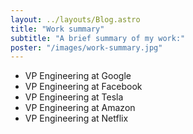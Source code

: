 ```yaml
---
layout: ../layouts/Blog.astro
title: "Work summary"
subtitle: "A brief summary of my work:"
poster: "/images/work-summary.jpg"
---
```


- VP Engineering at Google
- VP Engineering at Facebook
- VP Engineering at Tesla
- VP Engineering at Amazon
- VP Engineering at Netflix